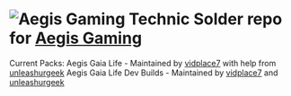 ![Aegis Gaming](http://i.imgur.com/iGjFc0C.png)
Technic Solder repo for [Aegis Gaming](http://aegisgaming.org/)
=======
Current Packs: 
Aegis Gaia Life - Maintained by [vidplace7](https://github.com/vidplace7) with help from [unleashurgeek](https://github.com/unleashurgeek)
Aegis Gaia Life Dev Builds - Maintained by [vidplace7](https://github.com/vidplace7) and [unleashurgeek](https://github.com/unleashurgeek)